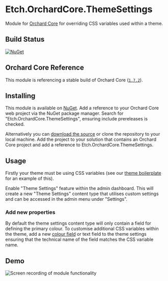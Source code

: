 # Etch.OrchardCore.ThemeSettings

Module for [Orchard Core](https://github.com/OrchardCMS/OrchardCore) for overriding CSS variables used within a theme.

## Build Status

[![NuGet](https://img.shields.io/nuget/v/Etch.OrchardCore.ThemeSettings.svg)](https://www.nuget.org/packages/Etch.OrchardCore.ThemeSettings)

## Orchard Core Reference

This module is referencing a stable build of Orchard Core ([`1.7.2`](https://www.nuget.org/packages/OrchardCore.Module.Targets/1.7.2)).

## Installing

This module is available on [NuGet](https://www.nuget.org/packages/Etch.OrchardCore.ThemeSettings). Add a reference to your Orchard Core web project via the NuGet package manager. Search for "Etch.OrchardCore.ThemeSettings", ensuring include prereleases is checked.

Alternatively you can [download the source](https://github.com/etchuk/Etch.OrchardCore.ThemeSettings/archive/master.zip) or clone the repository to your local machine. Add the project to your solution that contains an Orchard Core project and add a reference to Etch.OrchardCore.ThemeSettings.

## Usage

Firstly your theme must be using CSS variables (see our [theme boilerplate](https://github.com/EtchUK/Etch.OrchardCore.ThemeBoilerplate) for an example of this).

Enable "Theme Settings" feature within the admin dashboard. This will create a new "Theme Settings" content type that utilises custom settings and can be accessed in the admin menu under "Settings".

### Add new properties

By default the theme settings content type will only contain a field for defining the primary colour. To customise additional CSS variables within the theme, add a new [colour field](https://github.com/EtchUK/Etch.OrchardCore.Fields#colour) or text field to the theme settings ensuring that the technical name of the field matches the CSS variable name.

## Demo

![Screen recording of module functionality](https://github.com/EtchUK/Etch.OrchardCore.ThemeSettings/blob/main/docs/demo-theme-settings.gif?raw=true)

